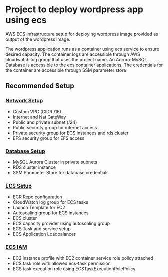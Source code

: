 # Project to deploy wordpress app using ecs
<p>AWS ECS infrastructure setup for deploying wordpress image provided as output of the wordpress image.

The wordpress application runs as a container using ecs service to ensure desired capacity. The container logs are accessible through AWS cloudwatch log group that uses the project name. An Aurora-MySQL Database is accessible to the ecs container applications. The credentials for the container are accessible through SSM parameter store
</p>

## Recommended Setup
### [Network Setup](modules/vpc)
- Custom VPC (CIDR /16)
- Internet and Nat GateWay
- Public and private subnet (/24)
- Public security group for internet access
- Private security group for ECS instances and rds cluster
- EFS security group for EFS access

### [Database Setup](modules/rds/)
- MySQL Aurora Cluster in private subnets
- RDS cluster instance
- SSM Parameter Store for database credentials

### [ECS Setup](modules/ecs)
- ECR Repo configuration
- CloudWatch log group for ECS tasks
- Launch Template for EC2
- Autoscaling group for ECS instances
- ECS cluster
- ECS capacity provider using autoscaling group
- ECS Task and service setup
- ECS Application Loadbalancer

### [ECS IAM](modules/ecs/ecs-iam.tf)
- EC2 instance profile with EC2 container service role policy attached
- ECS task role with allowed ecs-task permission
- ECS task execution role using ECSTaskExecutionRolePolicy